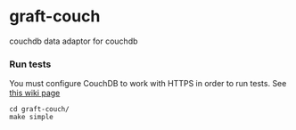 graft-couch
===========

couchdb data adaptor for couchdb

### Run tests

You must configure CouchDB to work with HTTPS in order to run tests.
See [this wiki page](http://wiki.apache.org/couchdb/How_to_enable_SSL)

    cd graft-couch/
    make simple
